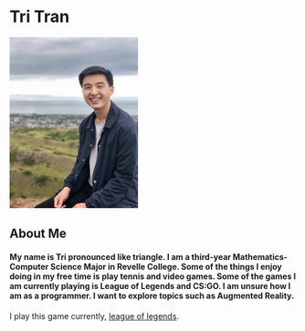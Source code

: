 # Tri Tran

<img src="/images/IMG_0246.jpg" alt="Pic of me" width=auto height="300"> 

## About Me 
#### My name is Tri pronounced like triangle. I am a third-year Mathematics-Computer Science Major in Revelle College. Some of the things I enjoy doing in my free time is play tennis and video games. Some of the games I am currently playing is League of Legends and CS:GO. I am unsure how I am as a programmer. I want to explore topics such as Augmented Reality. 

I play this game currently, [league of legends](https://na.leagueoflegends.com/en-us/).